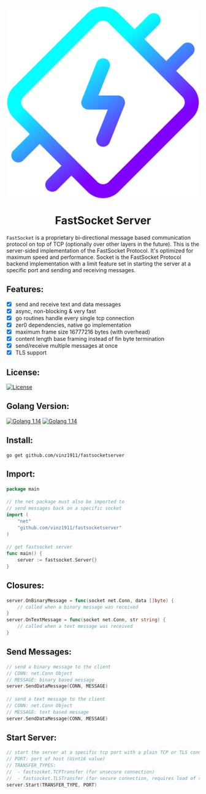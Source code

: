 <div align="center">
    <h1>
        <br>
            <a href="https://github.com/Vinz1911/FastSocketServer"><img src="https://github.com/Vinz1911/FastSocketServer/blob/master/.fastsocketserver.svg" alt="FastSocket" width="500"></a>
        <br>
        <br>
            FastSocket Server
        <br>
    </h1>
</div>

`FastSocket` is a proprietary bi-directional message based communication protocol on top of TCP (optionally over other layers in the future). This is the server-sided implementation of the FastSocket Protocol. It's optimized for maximum speed and performance. Socket is the FastSocket Protocol backend implementation with a limit feature set in starting the server at a specific port and sending and receiving messages.

## Features:
- [X] send and receive text and data messages
- [X] async, non-blocking & very fast
- [X] go routines handle every single tcp connection
- [X] zer0 dependencies, native go implementation
- [X] maximum frame size 16777216 bytes (with overhead)
- [X] content length base framing instead of fin byte termination
- [X] send/receive multiple messages at once
- [X] TLS support

## License:
[![License](https://img.shields.io/badge/license-GPLv3-blue.svg?longCache=true&style=flat)](https://github.com/Vinz1911/FastSocketServer/blob/master/LICENSE)

## Golang Version:
[![Golang 1.14](https://img.shields.io/badge/Golang-1.14-00ADD8.svg?logo=go&style=flat)](https://golang.org) [![Golang 1.14](https://img.shields.io/badge/Packages-Support-00ADD8.svg?logo=go&style=flat)](https://golang.org)

## Install:
```shell script
go get github.com/vinz1911/fastsocketserver
```

## Import:
```go
package main

// the net package must also be imported to
// send messages back on a specific socket
import (
    "net"
    "github.com/vinz1911/fastsocketserver"
)

// get fastsocket server
func main() {
    server := fastsocket.Server{}
}
```

## Closures:
```go
server.OnBinaryMessage = func(socket net.Conn, data []byte) {
    // called when a binary message was received
}
server.OnTextMessage = func(socket net.Conn, str string) {
    // called when a text message was received
}
```

## Send Messages:
```go
// send a binary message to the client
// CONN: net.Conn Object
// MESSAGE: binary based message
server.SendDataMessage(CONN, MESSAGE)

// send a text message to the client
// CONN: net.Conn Object
// MESSAGE: text based message
server.SendDataMessage(CONN, MESSAGE)
```

## Start Server:
```go
// start the server at a specific tcp port with a plain TCP or TLS connection
// PORT: port of host (Uint16 value)
// TRANSFER_TYPES:
//  - fastsocket.TCPTransfer (for unsecure connection)
//  - fastsocket.TLSTransfer (for secure connection, requires load of ssl certs)
server.Start(TRANSFER_TYPE, PORT)
```
